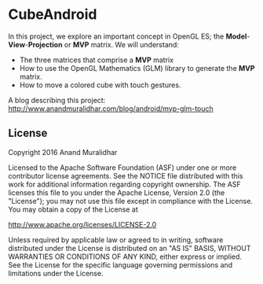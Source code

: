 CubeAndroid
===============
In this project, we explore an important concept in OpenGL ES; the **Model**-**View**-**Projection** or **MVP** matrix. We will understand:
- The three matrices that comprise a **MVP** matrix
- How to use the OpenGL Mathematics (GLM) library to generate the **MVP** matrix.
- How to move a colored cube with touch gestures.

A blog describing this project:
http://www.anandmuralidhar.com/blog/android/mvp-glm-touch

License
-------

Copyright 2016 Anand Muralidhar

Licensed to the Apache Software Foundation (ASF) under one or more contributor
license agreements.  See the NOTICE file distributed with this work for
additional information regarding copyright ownership.  The ASF licenses this
file to you under the Apache License, Version 2.0 (the "License"); you may not
use this file except in compliance with the License.  You may obtain a copy of
the License at

http://www.apache.org/licenses/LICENSE-2.0

Unless required by applicable law or agreed to in writing, software
distributed under the License is distributed on an "AS IS" BASIS, WITHOUT
WARRANTIES OR CONDITIONS OF ANY KIND, either express or implied.  See the
License for the specific language governing permissions and limitations under
the License.